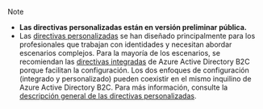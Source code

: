 >[!NOTE]
> * **Las directivas personalizadas están en versión preliminar pública.**
> * Las [directivas personalizadas](..\articles\active-directory-b2c\active-directory-b2c-overview-custom.md#custom-policies) se han diseñado principalmente para los profesionales que trabajan con identidades y necesitan abordar escenarios complejos. Para la mayoría de los escenarios, se recomiendan las [directivas integradas](..\articles\active-directory-b2c\active-directory-b2c-overview-custom.md) de Azure Active Directory B2C porque facilitan la configuración. Los dos enfoques de configuración (integrado y personalizado) pueden coexistir en el mismo inquilino de Azure Active Directory B2C. Para más información, consulte la [descripción general de las directivas personalizadas](..\articles\active-directory-b2c\active-directory-b2c-overview-custom.md).

